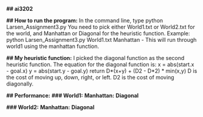 **## ai3202**

**## How to run the program:**
In the command line, type python Larsen_Assignment3.py <world> <heuristic>
You need to pick either World1.txt or World2.txt for the world, and Manhattan or Diagonal for the heuristic function.
Example: python Larsen_Assignment3.py World1.txt Manhattan - This will run through world1 using the manhattan function. 


**## My heuristic function:**
I picked the diagonal function as the second heuristic function. 
The equation for the diagonal function is:
x = abs(start.x - goal.x)
y = abs(start.y - goal.y)
return D*(x+y) + (D2 - D*2) * min(x,y)
D is the cost of moving up, down, right, or left.
D2 is the cost of moving diagonally. 

**## Performance:**
**### World1:**
**Manhattan:**
**Diagonal**

**### World2:**
**Manhattan:**
**Diagonal**
